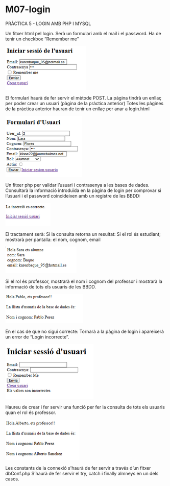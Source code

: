 # M07-login
PRÀCTICA 5 - LOGIN AMB PHP I MYSQL

Un fitxer html pel login. 
Serà un formulari amb el mail i el password. 
Ha de tenir un checkbox “Remember me”

![Imagen login](https://github.com/Karenl9/M07-login/blob/marcosoliz_P5/5.png)

El formulari haurà de fer servir el mètode POST.
La pàgina tindrà un enllaç per poder crear un usuari (pàgina de la pràctica anterior)
Totes les pàgines de la pràctica anterior hauran de tenir un enllaç per anar a login.html

![Imagen login](https://github.com/Karenl9/M07-login/blob/marcosoliz_P5/3.png)

Un fitxer php per validar l’usuari i contrasenya a les bases de dades. 
Consultarà la informació introduïda en la pàgina de login per comprovar si l’usuari i el password coincideixen amb un registre de les BBDD:

![Imagen consulta estudiant](https://github.com/Karenl9/M07-login/blob/marcosoliz_P5/4.png)

El tractament serà:
Si la consulta retorna un resultat:
Si el rol és estudiant; mostrarà per pantalla: el nom, cognom, email

![Imagen consulta estudiant](https://github.com/Karenl9/M07-login/blob/marcosoliz_P5/7.png)

Si el rol és professor, mostrarà el nom i cognom del professor i mostrarà la informació de tots els usuaris de les BBDD.

![Imagen consulta estudiant](https://github.com/Karenl9/M07-login/blob/marcosoliz_P5/8.png)

En el cas de que no sigui correcte:
Tornarà a la pàgina de login i apareixerà un error de “Login incorrecte”.

![Imagen consulta estudiant](https://github.com/Karenl9/M07-login/blob/marcosoliz_P5/6.png)

Haureu de crear i fer servir una funció per fer la consulta de tots els usuaris quan el rol és professor.

![Imagen consulta estudiant](https://github.com/Karenl9/M07-login/blob/marcosoliz_P5/10.png)

Les constants de la connexió s'haurà de fer servir a través d’un fitxer dbConf.php
S’haurà de fer servir el try, catch i finally almneys en un dels casos.

